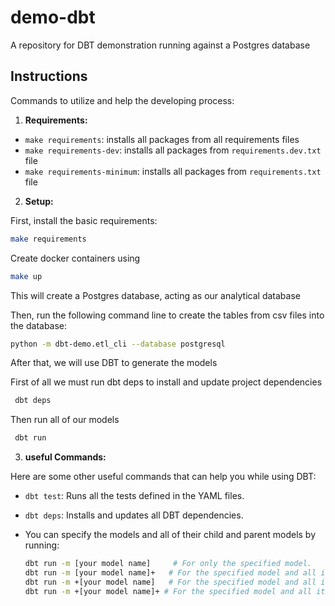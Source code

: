 # demo-dbt
A repository for DBT demonstration running against a Postgres database

## Instructions

Commands to utilize and help the developing process:

1. **Requirements:**
  - `make requirements`: installs all packages from all requirements files
  - `make requirements-dev`: installs all packages from `requirements.dev.txt` file
  - `make requirements-minimum`: installs all packages from `requirements.txt` file


2. **Setup:**

 First, install the basic requirements:
  ```bash
  make requirements
  ```

  Create docker containers using 
  ```bash
  make up
  ```

  This will create a Postgres database, acting as our analytical database

  Then, run the following command line to create the tables from csv files into the database:
  ```bash
  python -m dbt-demo.etl_cli --database postgresql
  ```

  After that, we will use DBT to generate the models 

First of all we must run dbt deps to install and update project dependencies
 ```bash
  dbt deps 
  ```

  Then run all of our models

 ```bash
  dbt run 
  ```

3. **useful Commands:**

Here are some other useful commands that can help you while using DBT:

- `dbt test`: Runs all the tests defined in the YAML files.
- `dbt deps`: Installs and updates all DBT dependencies.
- You can specify the models and all of their child and parent models by running:

  ```bash
  dbt run -m [your model name]     # For only the specified model.
  dbt run -m [your model name]+   # For the specified model and all its child models.
  dbt run -m +[your model name]   # For the specified model and all its parent models.
  dbt run -m +[your model name]+ # For the specified model and all its child and parent models.
